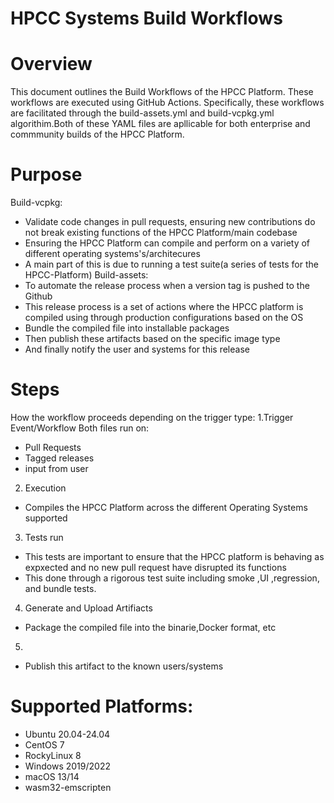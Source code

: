 # HPCC Systems Build Workflows

# Overview 
This document outlines the Build Workflows of the HPCC Platform. These workflows are executed using GitHub Actions. Specifically, these workflows are facilitated through the build-assets.yml and build-vcpkg.yml algorithim.Both of these YAML files are apllicable for both enterprise and commmunity builds of the HPCC Platform.
# Purpose
Build-vcpkg: 
- Validate code changes in pull requests, ensuring new contributions do not break existing functions of the HPCC Platform/main codebase
- Ensuring the HPCC Platform can compile and perform on a variety of different operating systems's/architecures
- A main part of this is due to running a test suite(a series of tests for the HPCC-Platform)
Build-assets:
- To automate the release process when a version tag is pushed to the Github
- This release process is a set of actions where the HPCC platform is compiled using through production configurations based on the OS
- Bundle the compiled file into installable packages
- Then publish these artifacts based on the specific image type
- And finally notify the user and systems for this release 

# Steps
How the workflow proceeds depending on the trigger type:
1.Trigger Event/Workflow
   Both files run on:
   - Pull Requests
   - Tagged releases
   - input from user
2. Execution
- Compiles the HPCC Platform across the different Operating Systems supported
3. Tests run
  - This tests are important to ensure that the HPCC platform is behaving as expxected and no new pull request have disrupted its functions
  - This done through a rigorous test suite including smoke ,UI ,regression, and bundle tests. 
4. Generate and Upload Artifiacts
- Package the compiled file into the binarie,Docker format, etc
5.
- Publish this artifact to the known users/systems

# Supported Platforms: 
- Ubuntu 20.04-24.04
- CentOS 7
- RockyLinux 8
- Windows 2019/2022
- macOS 13/14
- wasm32-emscripten
